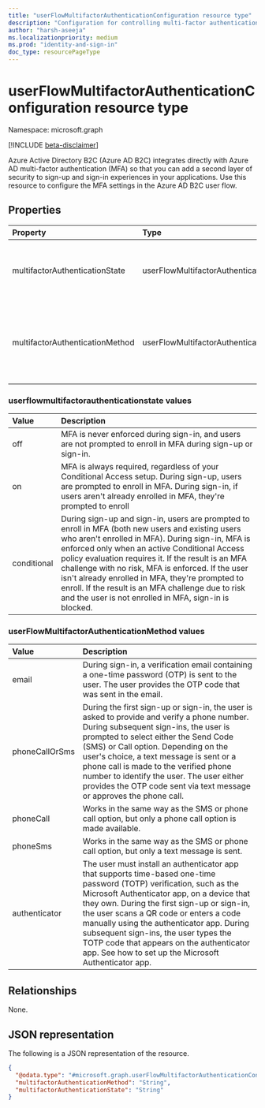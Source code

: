 ```yaml
---
title: "userFlowMultifactorAuthenticationConfiguration resource type"
description: "Configuration for controlling multi-factor authentication (MFA) settings for B2C userflows."
author: "harsh-aseeja"
ms.localizationpriority: medium
ms.prod: "identity-and-sign-in"
doc_type: resourcePageType
---
```


# userFlowMultifactorAuthenticationConfiguration resource type

Namespace: microsoft.graph

[!INCLUDE [beta-disclaimer](../../includes/beta-disclaimer.md)]

Azure Active Directory B2C (Azure AD B2C) integrates directly with Azure AD multi-factor authentication (MFA) so that you can add a second layer of security to sign-up and sign-in experiences in your applications. Use this resource to configure the MFA settings in the Azure AD B2C user flow.


## Properties
|Property|Type|Description|
|:---|:---|:---|
|multifactorAuthenticationState|userFlowMultifactorAuthenticationState|Controls if and when MFA should be triggered. The possible values are: `off`, `on`, `conditional`. For more information about these states, see [userFlowMultifactorAuthenticationState values](#userflowmultifactorauthenticationstate-values).|
|multifactorAuthenticationMethod|userFlowMultifactorAuthenticationMethod|Specifies the MFA method the user should use when MFA is triggered. The possible values are: `email`, `phoneCallOrSms`, `phoneSms`, `phoneCall`, `authenticator`, `unknownFutureValue`. For more information about these states, see [userFlowMultifactorAuthenticationMethod values](#userflowmultifactorauthenticationmethod-values).|

### userflowmultifactorauthenticationstate values
|Value|Description|
|:---|:---|
|off|MFA is never enforced during sign-in, and users are not prompted to enroll in MFA during sign-up or sign-in.|
|on|MFA is always required, regardless of your Conditional Access setup. During sign-up, users are prompted to enroll in MFA. During sign-in, if users aren't already enrolled in MFA, they're prompted to enroll|
|conditional|During sign-up and sign-in, users are prompted to enroll in MFA (both new users and existing users who aren't enrolled in MFA). During sign-in, MFA is enforced only when an active Conditional Access policy evaluation requires it. If the result is an MFA challenge with no risk, MFA is enforced. If the user isn't already enrolled in MFA, they're prompted to enroll. If the result is an MFA challenge due to risk and the user is not enrolled in MFA, sign-in is blocked.|

### userFlowMultifactorAuthenticationMethod values

|Value|Description|
|:---|:---|
|email|During sign-in, a verification email containing a one-time password (OTP) is sent to the user. The user provides the OTP code that was sent in the email.|
|phoneCallOrSms|During the first sign-up or sign-in, the user is asked to provide and verify a phone number. During subsequent sign-ins, the user is prompted to select either the Send Code (SMS) or Call option. Depending on the user's choice, a text message is sent or a phone call is made to the verified phone number to identify the user. The user either provides the OTP code sent via text message or approves the phone call.|
|phoneCall|Works in the same way as the SMS or phone call option, but only a phone call option is made available.|
|phoneSms|Works in the same way as the SMS or phone call option, but only a text message is sent.|
|authenticator|The user must install an authenticator app that supports time-based one-time password (TOTP) verification, such as the Microsoft Authenticator app, on a device that they own. During the first sign-up or sign-in, the user scans a QR code or enters a code manually using the authenticator app. During subsequent sign-ins, the user types the TOTP code that appears on the authenticator app. See how to set up the Microsoft Authenticator app.|


## Relationships
None.

## JSON representation
The following is a JSON representation of the resource.
<!-- {
  "blockType": "resource",
  "@odata.type": "microsoft.graph.userFlowMultifactorAuthenticationConfiguration"
}
-->
``` json
{
  "@odata.type": "#microsoft.graph.userFlowMultifactorAuthenticationConfiguration",
  "multifactorAuthenticationMethod": "String",
  "multifactorAuthenticationState": "String"
}
```

